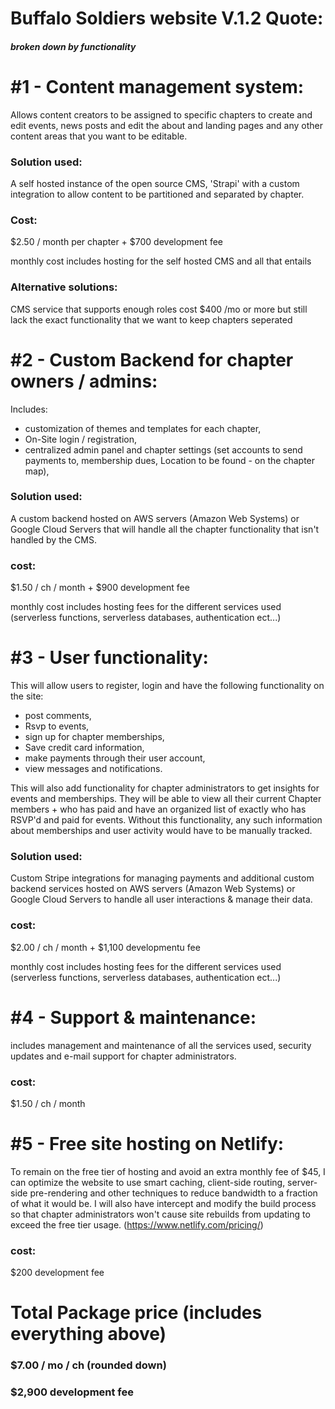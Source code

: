 
# Buffalo Soldiers website V.1.2 Quote:
##### broken down by functionality



# #1 - Content management system:
Allows content creators to be assigned to specific chapters to create and edit events, news posts and edit the about and landing pages and any other content areas that you want to be editable.

### Solution used: 
A self hosted instance of the open source CMS, 'Strapi' with a custom integration to allow content to be partitioned and separated by chapter.

### Cost:
$2.50 / month per chapter + $700 development fee

monthly cost includes hosting for the self hosted CMS and all that entails

### Alternative solutions:
CMS service that supports enough roles cost $400 /mo or more but still lack the exact functionality that we want to keep chapters seperated



# #2 - Custom Backend for chapter owners / admins:
Includes: 
- customization of themes and templates for each chapter, 
- On-Site login / registration, 
- centralized admin panel and chapter settings  (set accounts to send payments to, membership dues, Location to be found - on the chapter map), 

### Solution used: 
A custom backend hosted on AWS servers (Amazon Web Systems) or Google Cloud Servers that will handle all the chapter functionality that isn't handled by the CMS.

### cost: 
$1.50 / ch / month  + $900 development fee

monthly cost includes hosting fees for the different services used (serverless functions, serverless databases, authentication ect...)



# #3 - User functionality:
This will allow users to register, login and have the following functionality on the site:
- post comments, 
- Rsvp to events, 
- sign up for chapter memberships, 
- Save credit card information, 
- make payments through their user account, 
- view messages and notifications.

This will also add functionality for chapter administrators to get insights for events and memberships. They will be able to view all their current Chapter members + who has paid and have an organized list of exactly who has RSVP'd and paid for events. Without this functionality, any such information about memberships and user activity would have to be manually tracked.

### Solution used: 
Custom Stripe integrations for managing payments and additional custom backend services hosted on AWS servers (Amazon Web Systems) or Google Cloud Servers to handle all user interactions & manage their data.

### cost: 
$2.00 / ch / month  + $1,100 developmentu fee

monthly cost includes hosting fees for the different services used (serverless functions, serverless databases, authentication ect...)


# #4 - Support & maintenance: 
includes management and maintenance of all the services used, security updates and e-mail support for chapter administrators.

### cost: 
$1.50 / ch / month 



# #5 - Free site hosting on Netlify:
To remain on the free tier of hosting and avoid an extra monthly fee of $45, I can optimize the website to use smart caching, client-side routing, server-side pre-rendering and other techniques to reduce bandwidth to a fraction of what it would be. I will also have intercept and modify the build process so that chapter administrators won't cause site rebuilds from updating to exceed the free tier usage. (https://www.netlify.com/pricing/)

### cost:
 $200 development fee



# Total Package price (includes everything above)

### $7.00 / mo / ch (rounded down)
### $2,900 development fee


















